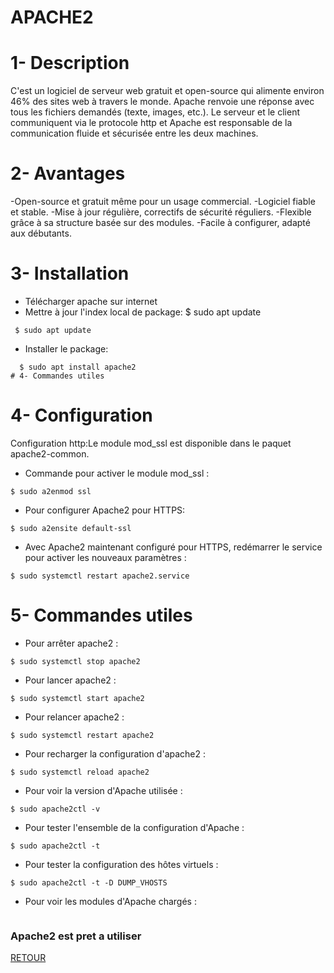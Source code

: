 # APACHE2
# 1- Description
 C'est un logiciel de serveur web gratuit et open-source qui alimente environ 46% des sites web à travers le monde.
 Apache renvoie une réponse avec tous les fichiers demandés (texte, images, etc.). Le serveur et le client communiquent via le 
 protocole http et Apache est responsable de la communication fluide et sécurisée entre les deux machines.
 # 2- Avantages
 -Open-source et gratuit même pour un usage commercial.
 -Logiciel fiable et stable.
 -Mise à jour régulière, correctifs de sécurité réguliers.
 -Flexible grâce à sa structure basée sur des modules.
 -Facile à configurer, adapté aux débutants.
 # 3- Installation
 - Télécharger apache sur internet
 - Mettre à jour l'index local de package:
   $ sudo apt update
``` 
 $ sudo apt update
 ```
 - Installer le package: 
 ```  
   $ sudo apt install apache2
 # 4- Commandes utiles
```
# 4- Configuration
Configuration http:Le module mod_ssl est disponible dans le paquet apache2-common. 
- Commande pour activer le module mod_ssl :
```
$ sudo a2enmod ssl
```
- Pour configurer Apache2 pour HTTPS:
```
$ sudo a2ensite default-ssl
```
- Avec Apache2 maintenant configuré pour HTTPS, redémarrer le service pour activer les nouveaux paramètres :
``` 
$ sudo systemctl restart apache2.service
```
# 5- Commandes utiles
- Pour arrêter apache2 :  
```
$ sudo systemctl stop apache2
```
- Pour lancer apache2 :  
``` 
$ sudo systemctl start apache2
```
- Pour relancer apache2 :
```  
$ sudo systemctl restart apache2
```
- Pour recharger la configuration d'apache2 :  
```
$ sudo systemctl reload apache2
```
- Pour voir la version d'Apache utilisée :  
```
$ sudo apache2ctl -v
```
- Pour tester l'ensemble de la configuration d'Apache :   
```
$ sudo apache2ctl -t
```
- Pour tester la configuration des hôtes virtuels :  
```
$ sudo apache2ctl -t -D DUMP_VHOSTS
```
- Pour voir les modules d'Apache chargés :
```$ sudo apache2ctl -M 
```

### Apache2 est pret a utiliser

<a href=''>RETOUR</a>
